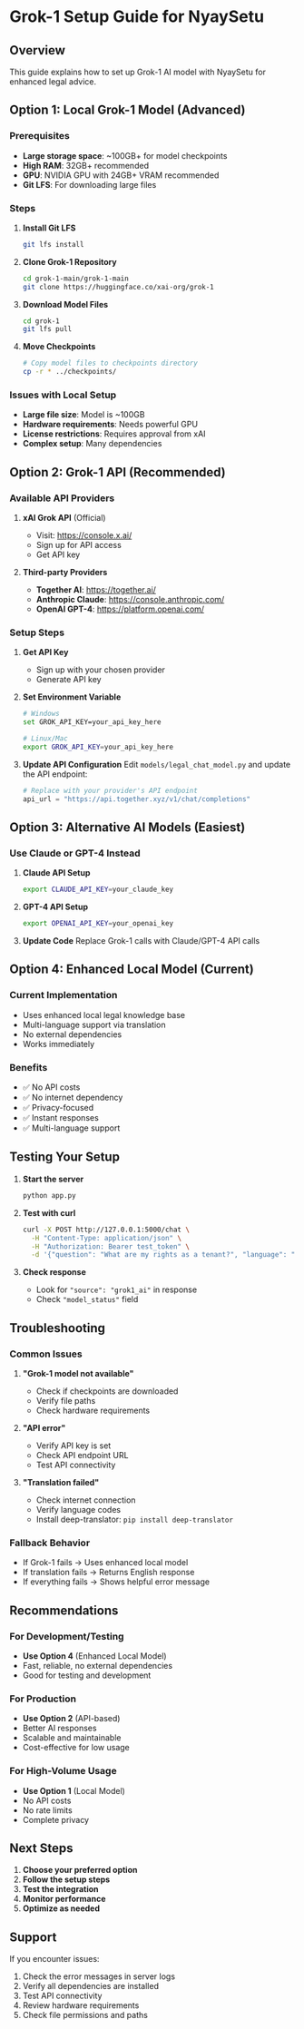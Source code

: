 # Grok-1 Setup Guide for NyaySetu

## Overview
This guide explains how to set up Grok-1 AI model with NyaySetu for enhanced legal advice.

## Option 1: Local Grok-1 Model (Advanced)

### Prerequisites
- **Large storage space**: ~100GB+ for model checkpoints
- **High RAM**: 32GB+ recommended
- **GPU**: NVIDIA GPU with 24GB+ VRAM recommended
- **Git LFS**: For downloading large files

### Steps

1. **Install Git LFS**
   ```bash
   git lfs install
   ```

2. **Clone Grok-1 Repository**
   ```bash
   cd grok-1-main/grok-1-main
   git clone https://huggingface.co/xai-org/grok-1
   ```

3. **Download Model Files**
   ```bash
   cd grok-1
   git lfs pull
   ```

4. **Move Checkpoints**
   ```bash
   # Copy model files to checkpoints directory
   cp -r * ../checkpoints/
   ```

### Issues with Local Setup
- **Large file size**: Model is ~100GB
- **Hardware requirements**: Needs powerful GPU
- **License restrictions**: Requires approval from xAI
- **Complex setup**: Many dependencies

## Option 2: Grok-1 API (Recommended)

### Available API Providers

1. **xAI Grok API** (Official)
   - Visit: https://console.x.ai/
   - Sign up for API access
   - Get API key

2. **Third-party Providers**
   - **Together AI**: https://together.ai/
   - **Anthropic Claude**: https://console.anthropic.com/
   - **OpenAI GPT-4**: https://platform.openai.com/

### Setup Steps

1. **Get API Key**
   - Sign up with your chosen provider
   - Generate API key

2. **Set Environment Variable**
   ```bash
   # Windows
   set GROK_API_KEY=your_api_key_here
   
   # Linux/Mac
   export GROK_API_KEY=your_api_key_here
   ```

3. **Update API Configuration**
   Edit `models/legal_chat_model.py` and update the API endpoint:
   ```python
   # Replace with your provider's API endpoint
   api_url = "https://api.together.xyz/v1/chat/completions"
   ```

## Option 3: Alternative AI Models (Easiest)

### Use Claude or GPT-4 Instead

1. **Claude API Setup**
   ```bash
   export CLAUDE_API_KEY=your_claude_key
   ```

2. **GPT-4 API Setup**
   ```bash
   export OPENAI_API_KEY=your_openai_key
   ```

3. **Update Code**
   Replace Grok-1 calls with Claude/GPT-4 API calls

## Option 4: Enhanced Local Model (Current)

### Current Implementation
- Uses enhanced local legal knowledge base
- Multi-language support via translation
- No external dependencies
- Works immediately

### Benefits
- ✅ No API costs
- ✅ No internet dependency
- ✅ Privacy-focused
- ✅ Instant responses
- ✅ Multi-language support

## Testing Your Setup

1. **Start the server**
   ```bash
   python app.py
   ```

2. **Test with curl**
   ```bash
   curl -X POST http://127.0.0.1:5000/chat \
     -H "Content-Type: application/json" \
     -H "Authorization: Bearer test_token" \
     -d '{"question": "What are my rights as a tenant?", "language": "en"}'
   ```

3. **Check response**
   - Look for `"source": "grok1_ai"` in response
   - Check `"model_status"` field

## Troubleshooting

### Common Issues

1. **"Grok-1 model not available"**
   - Check if checkpoints are downloaded
   - Verify file paths
   - Check hardware requirements

2. **"API error"**
   - Verify API key is set
   - Check API endpoint URL
   - Test API connectivity

3. **"Translation failed"**
   - Check internet connection
   - Verify language codes
   - Install deep-translator: `pip install deep-translator`

### Fallback Behavior
- If Grok-1 fails → Uses enhanced local model
- If translation fails → Returns English response
- If everything fails → Shows helpful error message

## Recommendations

### For Development/Testing
- **Use Option 4** (Enhanced Local Model)
- Fast, reliable, no external dependencies
- Good for testing and development

### For Production
- **Use Option 2** (API-based)
- Better AI responses
- Scalable and maintainable
- Cost-effective for low usage

### For High-Volume Usage
- **Use Option 1** (Local Model)
- No API costs
- No rate limits
- Complete privacy

## Next Steps

1. **Choose your preferred option**
2. **Follow the setup steps**
3. **Test the integration**
4. **Monitor performance**
5. **Optimize as needed**

## Support

If you encounter issues:
1. Check the error messages in server logs
2. Verify all dependencies are installed
3. Test API connectivity
4. Review hardware requirements
5. Check file permissions and paths
